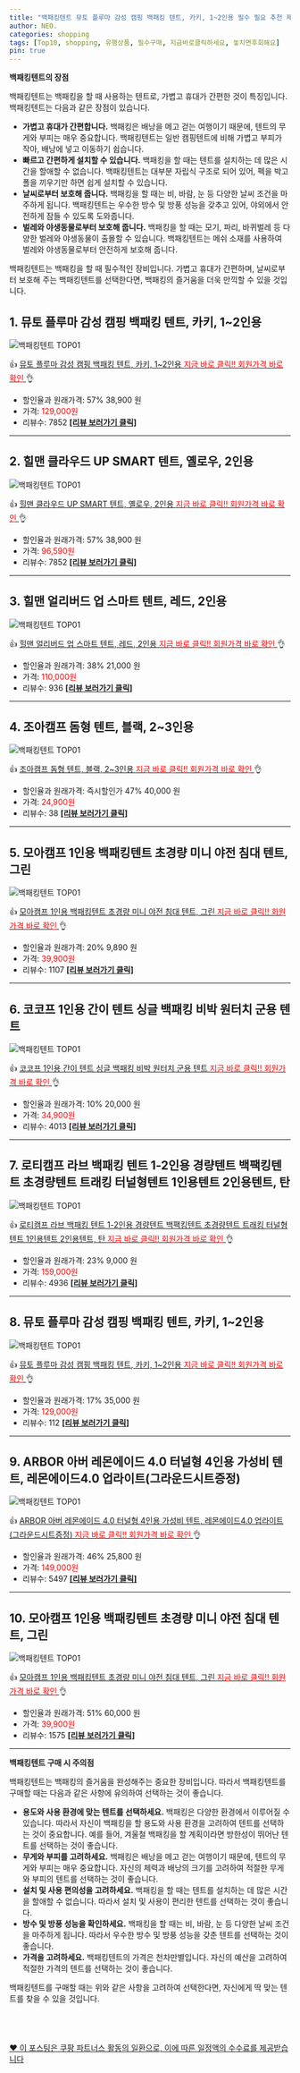 ```yaml
---
title: "백패킹텐트 뮤토 플루마 감성 캠핑 백패킹 텐트, 카키, 1~2인용 필수 필요 추천 제품 비교 최저 가격 비교 장점 구매 후기 구매평"
author: NEO.
categories: shopping
tags: [Top10, shopping, 유행상품, 필수구매, 지금바로클릭하세요, 놓치면후회해요]
pin: true
---
```

**백패킹텐트의 장점**

백패킹텐트는 백패킹을 할 때 사용하는 텐트로, 가볍고 휴대가 간편한 것이 특징입니다. 백패킹텐트는 다음과 같은 장점이 있습니다.

* **가볍고 휴대가 간편합니다.** 백패킹은 배낭을 메고 걷는 여행이기 때문에, 텐트의 무게와 부피는 매우 중요합니다. 백패킹텐트는 일반 캠핑텐트에 비해 가볍고 부피가 작아, 배낭에 넣고 이동하기 쉽습니다.
* **빠르고 간편하게 설치할 수 있습니다.** 백패킹을 할 때는 텐트를 설치하는 데 많은 시간을 할애할 수 없습니다. 백패킹텐트는 대부분 자립식 구조로 되어 있어, 펙을 박고 폴을 끼우기만 하면 쉽게 설치할 수 있습니다.
* **날씨로부터 보호해 줍니다.** 백패킹을 할 때는 비, 바람, 눈 등 다양한 날씨 조건을 마주하게 됩니다. 백패킹텐트는 우수한 방수 및 방풍 성능을 갖추고 있어, 야외에서 안전하게 잠들 수 있도록 도와줍니다.
* **벌레와 야생동물로부터 보호해 줍니다.** 백패킹을 할 때는 모기, 파리, 바퀴벌레 등 다양한 벌레와 야생동물이 출몰할 수 있습니다. 백패킹텐트는 메쉬 소재를 사용하여 벌레와 야생동물로부터 안전하게 보호해 줍니다.

백패킹텐트는 백패킹을 할 때 필수적인 장비입니다. 가볍고 휴대가 간편하며, 날씨로부터 보호해 주는 백패킹텐트를 선택한다면, 백패킹의 즐거움을 더욱 만끽할 수 있을 것입니다.

   

## 1. 뮤토 플루마 감성 캠핑 백패킹 텐트, 카키, 1~2인용

![백패킹텐트 TOP01](https://thumbnail9.coupangcdn.com/thumbnails/remote/490x490ex/image/vendor_inventory/bfd1/7a9eb063a77b6213a9ab005ccef7aa952c7518250aef2034d941bb17d86c.jpg)


👍 [뮤토 플루마 감성 캠핑 백패킹 텐트, 카키, 1~2인용 <font color=red> 지금 바로 클릭!! 회원가격 바로 확인 </font> ](https://link.coupang.com/re/AFFSDP?lptag=AF3617701&subid=GithubCoopas&pageKey=7601954573&traceid=V0-153&itemId=20111967747&vendorItemId=87237634574) 👌 


- 할인율과 원래가격: 57%  38,900   원
- 가격: <span style='color:red'>129,000원</span>
- 리뷰수: 7852  [**[리뷰 보러가기 클릭]**](https://link.coupang.com/re/AFFSDP?lptag=AF3617701&subid=GithubCoopas&pageKey=7601954573&traceid=V0-153&itemId=20111967747&vendorItemId=87237634574)

---


   

## 2. 힐맨 클라우드 UP SMART 텐트, 옐로우, 2인용

![백패킹텐트 TOP01](https://thumbnail6.coupangcdn.com/thumbnails/remote/490x490ex/image/retail/images/2878237070484170-6b81db77-43f9-4927-a03b-8e7b4e35e405.jpg)


👍 [힐맨 클라우드 UP SMART 텐트, 옐로우, 2인용 <font color=red> 지금 바로 클릭!! 회원가격 바로 확인 </font> ](https://link.coupang.com/re/AFFSDP?lptag=AF3617701&subid=GithubCoopas&pageKey=5393646362&traceid=V0-153&itemId=8050306495&vendorItemId=75338842690) 👌 


- 할인율과 원래가격: 57%  38,900   원
- 가격: <span style='color:red'>96,590원</span>
- 리뷰수: 7852  [**[리뷰 보러가기 클릭]**](https://link.coupang.com/re/AFFSDP?lptag=AF3617701&subid=GithubCoopas&pageKey=5393646362&traceid=V0-153&itemId=8050306495&vendorItemId=75338842690)

---


   

## 3. 힐맨 얼리버드 업 스마트 텐트, 레드, 2인용

![백패킹텐트 TOP01](https://thumbnail10.coupangcdn.com/thumbnails/remote/490x490ex/image/retail/images/1574599660920479-cd41198a-fcb7-42a8-91f1-c925c13b682c.jpg)


👍 [힐맨 얼리버드 업 스마트 텐트, 레드, 2인용 <font color=red> 지금 바로 클릭!! 회원가격 바로 확인 </font> ](https://link.coupang.com/re/AFFSDP?lptag=AF3617701&subid=GithubCoopas&pageKey=1956849661&traceid=V0-153&itemId=3325144474&vendorItemId=71311997773) 👌 


- 할인율과 원래가격: 38%  21,000   원
- 가격: <span style='color:red'>110,000원</span>
- 리뷰수: 936  [**[리뷰 보러가기 클릭]**](https://link.coupang.com/re/AFFSDP?lptag=AF3617701&subid=GithubCoopas&pageKey=1956849661&traceid=V0-153&itemId=3325144474&vendorItemId=71311997773)

---


   

## 4. 조아캠프 돔형 텐트, 블랙, 2~3인용

![백패킹텐트 TOP01](https://thumbnail9.coupangcdn.com/thumbnails/remote/490x490ex/image/retail/images/2018/08/21/14/9/4d4fe759-c270-4494-8f91-d6afd84b0d0b.jpg)


👍 [조아캠프 돔형 텐트, 블랙, 2~3인용 <font color=red> 지금 바로 클릭!! 회원가격 바로 확인 </font> ](https://link.coupang.com/re/AFFSDP?lptag=AF3617701&subid=GithubCoopas&pageKey=70423987&traceid=V0-153&itemId=384083666&vendorItemId=3932689831) 👌 


- 할인율과 원래가격: 즉시할인가 47%  40,000   원
- 가격: <span style='color:red'>24,900원</span>
- 리뷰수: 38  [**[리뷰 보러가기 클릭]**](https://link.coupang.com/re/AFFSDP?lptag=AF3617701&subid=GithubCoopas&pageKey=70423987&traceid=V0-153&itemId=384083666&vendorItemId=3932689831)

---


   

## 5. 모아캠프 1인용 백패킹텐트 초경량 미니 야전 침대 텐트, 그린

![백패킹텐트 TOP01](https://thumbnail10.coupangcdn.com/thumbnails/remote/490x490ex/image/vendor_inventory/41b3/78237c44bc68edc59414648bcb3ab31a46e5bdd6c41b59d400fc135ba43d.jpg)


👍 [모아캠프 1인용 백패킹텐트 초경량 미니 야전 침대 텐트, 그린 <font color=red> 지금 바로 클릭!! 회원가격 바로 확인 </font> ](https://link.coupang.com/re/AFFSDP?lptag=AF3617701&subid=GithubCoopas&pageKey=7589587029&traceid=V0-153&itemId=20052810610&vendorItemId=87148998818) 👌 


- 할인율과 원래가격: 20%  9,890   원
- 가격: <span style='color:red'>39,900원</span>
- 리뷰수: 1107  [**[리뷰 보러가기 클릭]**](https://link.coupang.com/re/AFFSDP?lptag=AF3617701&subid=GithubCoopas&pageKey=7589587029&traceid=V0-153&itemId=20052810610&vendorItemId=87148998818)

---


   

## 6. 코코프 1인용 간이 텐트 싱글 백패킹 비박 원터치 군용 텐트

![백패킹텐트 TOP01](https://thumbnail9.coupangcdn.com/thumbnails/remote/490x490ex/image/vendor_inventory/ffc9/7cd6d91f8f8cbb70d65a24e505d1446bb7e896e5f7c6d6269c44eb4167c7.jpg)


👍 [코코프 1인용 간이 텐트 싱글 백패킹 비박 원터치 군용 텐트 <font color=red> 지금 바로 클릭!! 회원가격 바로 확인 </font> ](https://link.coupang.com/re/AFFSDP?lptag=AF3617701&subid=GithubCoopas&pageKey=7701295567&traceid=V0-153&itemId=20620330106&vendorItemId=87694584106) 👌 


- 할인율과 원래가격: 10%  20,000   원
- 가격: <span style='color:red'>34,900원</span>
- 리뷰수: 4013  [**[리뷰 보러가기 클릭]**](https://link.coupang.com/re/AFFSDP?lptag=AF3617701&subid=GithubCoopas&pageKey=7701295567&traceid=V0-153&itemId=20620330106&vendorItemId=87694584106)

---


   

## 7. 로티캠프 라브 백패킹 텐트 1-2인용 경량텐트 백팩킹텐트 초경량텐트 트래킹 터널형텐트 1인용텐트 2인용텐트, 탄

![백패킹텐트 TOP01](https://thumbnail7.coupangcdn.com/thumbnails/remote/490x490ex/image/vendor_inventory/2277/146be73dd05089093a8cc036c0b80d67f12a866906b34c7f8dfea8652adb.jpg)


👍 [로티캠프 라브 백패킹 텐트 1-2인용 경량텐트 백팩킹텐트 초경량텐트 트래킹 터널형텐트 1인용텐트 2인용텐트, 탄 <font color=red> 지금 바로 클릭!! 회원가격 바로 확인 </font> ](https://link.coupang.com/re/AFFSDP?lptag=AF3617701&subid=GithubCoopas&pageKey=7505441327&traceid=V0-153&itemId=19655231712&vendorItemId=85860854990) 👌 


- 할인율과 원래가격: 23%  9,000   원
- 가격: <span style='color:red'>159,000원</span>
- 리뷰수: 4936  [**[리뷰 보러가기 클릭]**](https://link.coupang.com/re/AFFSDP?lptag=AF3617701&subid=GithubCoopas&pageKey=7505441327&traceid=V0-153&itemId=19655231712&vendorItemId=85860854990)

---


   

## 8. 뮤토 플루마 감성 캠핑 백패킹 텐트, 카키, 1~2인용

![백패킹텐트 TOP01](https://thumbnail9.coupangcdn.com/thumbnails/remote/490x490ex/image/vendor_inventory/bfd1/7a9eb063a77b6213a9ab005ccef7aa952c7518250aef2034d941bb17d86c.jpg)


👍 [뮤토 플루마 감성 캠핑 백패킹 텐트, 카키, 1~2인용 <font color=red> 지금 바로 클릭!! 회원가격 바로 확인 </font> ](https://link.coupang.com/re/AFFSDP?lptag=AF3617701&subid=GithubCoopas&pageKey=7601954573&traceid=V0-153&itemId=20111967747&vendorItemId=87237634574) 👌 


- 할인율과 원래가격: 17%  35,000   원
- 가격: <span style='color:red'>129,000원</span>
- 리뷰수: 112  [**[리뷰 보러가기 클릭]**](https://link.coupang.com/re/AFFSDP?lptag=AF3617701&subid=GithubCoopas&pageKey=7601954573&traceid=V0-153&itemId=20111967747&vendorItemId=87237634574)

---


   

## 9. ARBOR 아버 레몬에이드 4.0 터널형 4인용 가성비 텐트, 레몬에이드4.0 업라이트(그라운드시트증정)

![백패킹텐트 TOP01](https://thumbnail9.coupangcdn.com/thumbnails/remote/490x490ex/image/vendor_inventory/fbaf/c5add4b289082419c4724b97cb2442bf49c5ba2aa41f0e636f8417173297.jpg)


👍 [ARBOR 아버 레몬에이드 4.0 터널형 4인용 가성비 텐트, 레몬에이드4.0 업라이트(그라운드시트증정) <font color=red> 지금 바로 클릭!! 회원가격 바로 확인 </font> ](https://link.coupang.com/re/AFFSDP?lptag=AF3617701&subid=GithubCoopas&pageKey=7218615322&traceid=V0-153&itemId=18287418709&vendorItemId=85433255754) 👌 


- 할인율과 원래가격: 46%  25,800   원
- 가격: <span style='color:red'>149,000원</span>
- 리뷰수: 5497  [**[리뷰 보러가기 클릭]**](https://link.coupang.com/re/AFFSDP?lptag=AF3617701&subid=GithubCoopas&pageKey=7218615322&traceid=V0-153&itemId=18287418709&vendorItemId=85433255754)

---


   

## 10. 모아캠프 1인용 백패킹텐트 초경량 미니 야전 침대 텐트, 그린

![백패킹텐트 TOP01](https://thumbnail10.coupangcdn.com/thumbnails/remote/490x490ex/image/vendor_inventory/41b3/78237c44bc68edc59414648bcb3ab31a46e5bdd6c41b59d400fc135ba43d.jpg)


👍 [모아캠프 1인용 백패킹텐트 초경량 미니 야전 침대 텐트, 그린 <font color=red> 지금 바로 클릭!! 회원가격 바로 확인 </font> ](https://link.coupang.com/re/AFFSDP?lptag=AF3617701&subid=GithubCoopas&pageKey=7589587029&traceid=V0-153&itemId=20052810610&vendorItemId=87148998818) 👌 


- 할인율과 원래가격: 51%  60,000   원
- 가격: <span style='color:red'>39,900원</span>
- 리뷰수: 1575  [**[리뷰 보러가기 클릭]**](https://link.coupang.com/re/AFFSDP?lptag=AF3617701&subid=GithubCoopas&pageKey=7589587029&traceid=V0-153&itemId=20052810610&vendorItemId=87148998818)

---
**백패킹텐트 구매 시 주의점**

백패킹텐트는 백패킹의 즐거움을 완성해주는 중요한 장비입니다. 따라서 백패킹텐트를 구매할 때는 다음과 같은 사항에 유의하여 선택하는 것이 좋습니다.

* **용도와 사용 환경에 맞는 텐트를 선택하세요.** 백패킹은 다양한 환경에서 이루어질 수 있습니다. 따라서 자신이 백패킹을 할 용도와 사용 환경을 고려하여 텐트를 선택하는 것이 중요합니다. 예를 들어, 겨울철 백패킹을 할 계획이라면 방한성이 뛰어난 텐트를 선택하는 것이 좋습니다.
* **무게와 부피를 고려하세요.** 백패킹은 배낭을 메고 걷는 여행이기 때문에, 텐트의 무게와 부피는 매우 중요합니다. 자신의 체력과 배낭의 크기를 고려하여 적절한 무게와 부피의 텐트를 선택하는 것이 좋습니다.
* **설치 및 사용 편의성을 고려하세요.** 백패킹을 할 때는 텐트를 설치하는 데 많은 시간을 할애할 수 없습니다. 따라서 설치 및 사용이 편리한 텐트를 선택하는 것이 좋습니다.
* **방수 및 방풍 성능을 확인하세요.** 백패킹을 할 때는 비, 바람, 눈 등 다양한 날씨 조건을 마주하게 됩니다. 따라서 우수한 방수 및 방풍 성능을 갖춘 텐트를 선택하는 것이 좋습니다.
* **가격을 고려하세요.** 백패킹텐트의 가격은 천차만별입니다. 자신의 예산을 고려하여 적절한 가격의 텐트를 선택하는 것이 좋습니다.

백패킹텐트를 구매할 때는 위와 같은 사항을 고려하여 선택한다면, 자신에게 딱 맞는 텐트를 찾을 수 있을 것입니다.<br><br><br><br><br> [ ❤  이 포스팅은 쿠팡 파트너스 활동의 일환으로, 이에 따른 일정액의 수수료를 제공받습니다](https://link.coupang.com/a/bcEFyh)